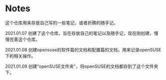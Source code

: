 # Notes
这个仓库用来存放自己写的一些笔记，或者折腾的随手记。

2021.01.07 创建了这个仓库，旨在存放自己的笔记以及随手记，现在刚创建，慢慢完善这个仓库。

2021.01.08 创建opensuse的软件篇的文档和配置篇的文档，用来记录openSUSE下的相关操作。

2021.01.09 创建“openSUSE文件夹”，将openSUSE的文档都存到了这个文件夹下。
